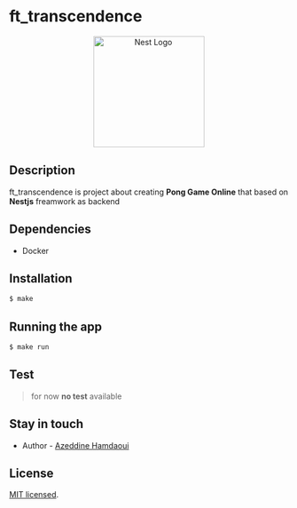 # ft_transcendence

<p align="center">
  <a href="http://nestjs.com/" target="blank"><img src="https://nestjs.com/img/logo-small.svg" width="200" alt="Nest Logo" /></a>
</p>

## Description

ft_transcendence is project about creating **Pong Game Online** that based on **Nestjs** freamwork as backend

## Dependencies
- Docker

## Installation

```bash
$ make
```

## Running the app

```bash
$ make run
```

## Test
> for now **no test** available

## Stay in touch

- Author - [Azeddine Hamdaoui](https://azeddine.xyz)

## License
[MIT licensed](LICENSE).

